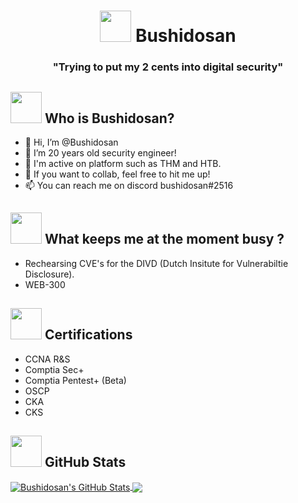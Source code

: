 <h1 align="center"> <img src="https://media.giphy.com/media/caVnF2ITqI4fRBmg2C/giphy.gif" width="50" > Bushidosan</h1>
<h3 align="center">"Trying to put my 2 cents into digital security"</h3>



## <img src="https://media.giphy.com/media/fns1AVKMOc20U/giphy.gif" width="50"> Who is Bushidosan?

- 👋 Hi, I’m @Bushidosan
- 👀 I’m 20 years old security engineer!
- 🌱 I'm active on platform such as THM and HTB.
- 💞️ If you want to collab, feel free to hit me up!
- 📫 You can reach me on discord bushidosan#2516

## <img src="https://media.giphy.com/media/oclyc39jglyIWfrZ1k/giphy.gif" width="50"> What keeps me at the moment busy ?

- Rechearsing CVE's for the DIVD (Dutch Insitute for Vulnerabiltie Disclosure).
- WEB-300

## <img src="https://media.giphy.com/media/hTJ0rxdmO5r3wsLdDE/giphy.gif" width="50" > Certifications

- CCNA R&S
- Comptia Sec+
- Comptia Pentest+ (Beta)
- OSCP
- CKA
- CKS

## <img src="https://media.giphy.com/media/CwTvSiWflgCGKgz5eb/giphy.gif" width="50"> GitHub Stats

<a href="https://github.com/bushidosan/">
  <img align="center" src="https://github-readme-stats.vercel.app/api?username=bushidosan&show_icons=true&line_height=27&count_private=true&theme=dark" alt="Bushidosan's GitHub Stats" />
</a>

<a href="https://github.com/bushidosan/">
  <img align="center" src="https://github-readme-stats.vercel.app/api/top-langs/?username=bushidosan&hide=scss,html&theme=dark&langs_count=3" />
</a>

